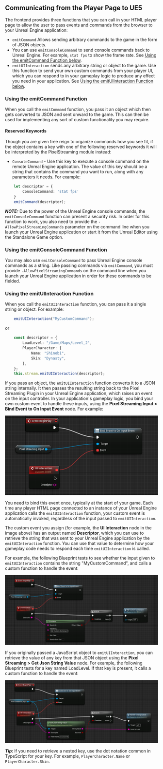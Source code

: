 ## Communicating from the Player Page to UE5

The frontend provides three functions that you can call in your HTML player page to allow the user to pass events and commands from the browser to your Unreal Engine application:

*	`emitCommand` Allows sending arbitrary commands to the game in the form of JSON objects.
*   You can use `emitConsoleCommand` to send console commands back to Unreal Engine. For example, `stat fps` to show the frame rate. See [Using the emitCommand Function below](#using-the-emitcommand-function).
*   `emitUIInteraction` sends any arbitrary string or object to the game. Use this function to send your own custom commands from your player UI, which you can respond to in your gameplay logic to produce any effect you need in your application. See [Using the emitUIInteraction Function below](#using-the-emituiinteraction-function).


### Using the emitCommand Function

When you call the `emitCommand` function, you pass it an object which then gets converted to JSON and sent onward to the game. This can then be used for implementing any sort of custom functionality you may require.

#### Reserved Keywords

Though you are given free reign to organize commands how you see fit, if the object contains a key with one of the following reserved keywords it will be interpreted by the PixelStreaming module instead:

*   `ConsoleCommand` \- Use this key to execute a console command on the remote Unreal Engine application. The value of this key should be a string that contains the command you want to run, along with any parameters it needs. For example:

```typescript
	let descriptor = {
		ConsoleCommand: 'stat fps'
	}
	emitCommand(descriptor);
```

**_NOTE:_**
Due to the power of the Unreal Engine console commands, the `emitConsoleCommand` function can present a security risk. In order for this function to work, you also need to provide the `-AllowPixelStreamingCommands` parameter on the command line when you launch your Unreal Engine application or start it from the Unreal Editor using the Standalone Game option.


### Using the emitConsoleCommand Function

You may also use `emitConsoleCommand` to pass Unreal Engine console commands as a string. Like passing commands via `emitCommand`, you must provide `-AllowPixelStreamingCommands` on the command line when you launch your Unreal Engine application in order for these commands to be fielded.


### Using the emitUIInteraction Function

When you call the `emitUIInteraction` function, you can pass it a single string or object. For example:

```typescript
	emitUIInteraction("MyCustomCommand");
```

or

```typescript
	const descriptor = {
		LoadLevel: "/Game/Maps/Level_2",
		PlayerCharacter: {
			Name: "Shinobi",
			Skin: "Dynasty",
		},
	};
	this.stream.emitUIInteraction(descriptor);
```

If you pass an object, the `emitUIInteraction` function converts it to a JSON string internally. It then passes the resulting string back to the Pixel Streaming Plugin in your Unreal Engine application, which raises an event on the input controller. In your application's gameplay logic, you bind your own custom event to handle these inputs, using the **Pixel Streaming Input > Bind Event to On Input Event** node. For example:

<p align="center">
    <img src="Resources/Images/pixelstreaming-ui-interaction-event.png" alt="Bind Event to On Input Event">
</p>

You need to bind this event once, typically at the start of your game. Each time any player HTML page connected to an instance of your Unreal Engine application calls the `emitUIInteraction` function, your custom event is automatically invoked, regardless of the input passed to `emitUIInteraction`.

The custom event you assign (for example, the **UI Interaction** node in the image above) has an output named **Descriptor**, which you can use to retrieve the string that was sent to your Unreal Engine application by the `emitUIInteraction` function. You can use that value to determine how your gameplay code needs to respond each time `emitUIInteraction` is called.

For example, the following Blueprint tests to see whether the input given to `emitUIInteraction` contains the string "MyCustomCommand", and calls a custom function to handle the event:


<p align="center">
    <img src="Resources/Images/pixelstreaming-ui-interaction-search-substring.png" alt="Search for substring">
</p>

If you originally passed a JavaScript object to `emitUIInteraction`, you can retrieve the value of any key from that JSON object using the **Pixel Streaming > Get Json String Value** node. For example, the following Blueprint tests for a key named LoadLevel. If that key is present, it calls a custom function to handle the event:


<p align="center">
    <img src="Resources/Images/pixelstreaming-ui-interaction-extract-json.png" alt="Get a JSON field value">
</p>


**_Tip:_**
If you need to retrieve a nested key, use the dot notation common in TypeScript for your key.
For example, `PlayerCharacter.Name` or `PlayerCharacter.Skin`.


